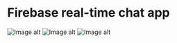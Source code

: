 # Firebase real-time chat app
![Image alt](https://github.com/anton2030t/GuitarChords/raw/master/1.gif)
![Image alt](https://github.com/anton2030t/GuitarChords/raw/master/2.gif)
![Image alt](https://github.com/anton2030t/GuitarChords/raw/master/3.gif)

